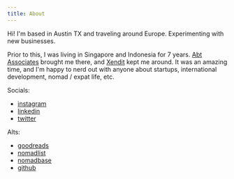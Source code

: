 ```yaml
---
title: About
---
```


Hi! I'm based in Austin TX and traveling around Europe. Experimenting with new businesses.

Prior to this, I was living in Singapore and Indonesia for 7 years. [Abt Associates](https://www.abtassociates.com/) brought me there, and [Xendit](https://www.xendit.co/en/) kept me around. It was an amazing time, and I'm happy to nerd out with anyone about startups, international development, nomad / expat life, etc.

Socials:
- [instagram](https://www.instagram.com/jcontini/)
- [linkedin](https://www.linkedin.com/in/jcontini/)
- [twitter](https://twitter.com/jcontini)

Alts:
- [goodreads](https://www.goodreads.com/user/show/26631647-joe-contini)
- [nomadlist](https://nomadlist.com/@jcontini)
- [nomadbase](https://nomadbase.com/members/joe-contini/)
- [github](https://github.com/jcontini)